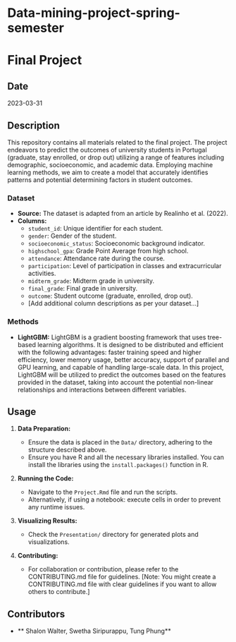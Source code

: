 # Data-mining-project-spring-semester
# Final Project

## Date
2023-03-31

## Description
This repository contains all materials related to the final project. The project endeavors to predict the outcomes of university students in Portugal (graduate, stay enrolled, or drop out) utilizing a range of features including demographic, socioeconomic, and academic data. Employing machine learning methods, we aim to create a model that accurately identifies patterns and potential determining factors in student outcomes.

### Dataset
- **Source:** The dataset is adapted from an article by Realinho et al. (2022).
- **Columns:**
    - `student_id`: Unique identifier for each student.
    - `gender`: Gender of the student.
    - `socioeconomic_status`: Socioeconomic background indicator.
    - `highschool_gpa`: Grade Point Average from high school.
    - `attendance`: Attendance rate during the course.
    - `participation`: Level of participation in classes and extracurricular activities.
    - `midterm_grade`: Midterm grade in university.
    - `final_grade`: Final grade in university.
    - `outcome`: Student outcome (graduate, enrolled, drop out).
    - [Add additional column descriptions as per your dataset...]
    
### Methods
- **LightGBM:** LightGBM is a gradient boosting framework that uses tree-based learning algorithms. It is designed to be distributed and efficient with the following advantages: faster training speed and higher efficiency, lower memory usage, better accuracy, support of parallel and GPU learning, and capable of handling large-scale data. In this project, LightGBM will be utilized to predict the outcomes based on the features provided in the dataset, taking into account the potential non-linear relationships and interactions between different variables.

## Usage
1. **Data Preparation:**
    - Ensure the data is placed in the `Data/` directory, adhering to the structure described above.
    - Ensure you have R and all the necessary libraries installed. You can install the libraries using the `install.packages()` function in R.
    
2. **Running the Code:**
    - Navigate to the `Project.Rmd` file and run the scripts.
    - Alternatively, if using a notebook: execute cells in order to prevent any runtime issues.

3. **Visualizing Results:**
    - Check the `Presentation/` directory for generated plots and visualizations.
      
4. **Contributing:**
    - For collaboration or contribution, please refer to the CONTRIBUTING.md file for guidelines. [Note: You might create a CONTRIBUTING.md file with clear guidelines if you want to allow others to contribute.]

## Contributors
- ** Shalon Walter, Swetha Siripurappu, Tung Phung** 


